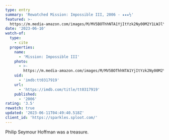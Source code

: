 ```yaml
---
type: entry
summary: 'Rewatched Mission: Impossible III, 2006 - ★★★½'
featured: >-
  https://m.media-amazon.com/images/M/MV5BOThhNTA1YjItYzk2Ny00M2Y1LWJlYWUtZDQyZDU0YmY5Y2M5XkEyXkFqcGdeQXVyNjU0OTQ0OTY@._V1_SX300.jpg
date: '2023-06-10'
watch-of:
  type:
    - cite
  properties:
    name:
      - 'Mission: Impossible III'
    photo:
      - >-
        https://m.media-amazon.com/images/M/MV5BOThhNTA1YjItYzk2Ny00M2Y1LWJlYWUtZDQyZDU0YmY5Y2M5XkEyXkFqcGdeQXVyNjU0OTQ0OTY@._V1_SX300.jpg
    uid:
      - 'imdb:tt0317919'
    url:
      - 'https://imdb.com/title/tt0317919'
    published:
      - '2006'
rating: '3.5'
rewatch: true
updated: '2023-06-11T04:49:40.518Z'
client_id: 'https://sparkles.sploot.com/'
---
```

Philip Seymour Hoffman was a treasure.
